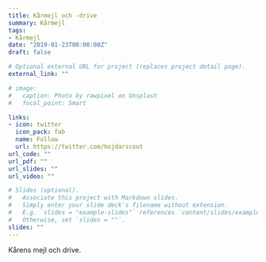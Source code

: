 ```yaml
---
title: Kårmejl och -drive
summary: Kårmejl
tags:
- Kårmejl
date: "2019-01-23T00:00:00Z"
draft: false

# Optional external URL for project (replaces project detail page).
external_link: ""

# image:
#   caption: Photo by rawpixel on Unsplash
#   focal_point: Smart

links:
- icon: twitter
  icon_pack: fab
  name: Follow
  url: https://twitter.com/hojdarscout
url_code: ""
url_pdf: ""
url_slides: ""
url_video: ""

# Slides (optional).
#   Associate this project with Markdown slides.
#   Simply enter your slide deck's filename without extension.
#   E.g. `slides = "example-slides"` references `content/slides/example-slides.md`.
#   Otherwise, set `slides = ""`.
slides: ""
---
```


Kårens mejl och drive.